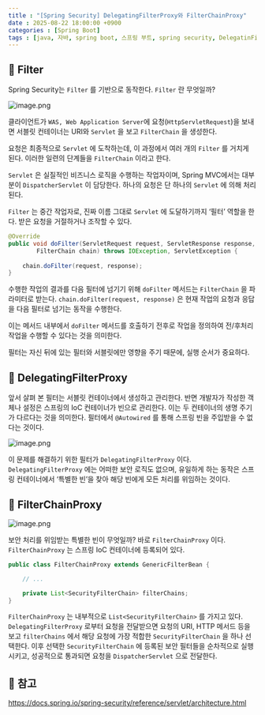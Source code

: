 ```yaml
---
title : "[Spring Security] DelegatingFilterProxy와 FilterChainProxy"
date : 2025-08-22 18:00:00 +0900
categories : [Spring Boot]
tags : [java, 자바, spring boot, 스프링 부트, spring security, DelegatinFilterChainProxy, Filter, FilterChainProxy]
---
```


## 📌 Filter

Spring Security는 `Filter` 를 기반으로 동작한다. `Filter` 란 무엇일까?

![image.png](attachment:968926c5-5305-4c9b-a3db-85ff12d09022:image.png)

클라이언트가 `WAS, Web Application Server`에 요청(`HttpServletRequest`)을 보내면 서블릿 컨테이너는 URI와 `Servlet` 을 보고 `FilterChain` 을 생성한다.

요청은 최종적으로 `Servlet` 에 도착하는데, 이 과정에서 여러 개의 `Filter` 를 거치게 된다. 이러한 일련의 단계들을 `FilterChain` 이라고 한다.

`Servlet` 은 실질적인 비즈니스 로직을 수행하는 작업자이며, Spring MVC에서는 대부분이 `DispatcherServlet` 이 담당한다. 하나의 요청은 단 하나의 `Servlet` 에 의해 처리된다.

`Filter` 는 중간 작업자로, 진짜 이름 그대로 `Servlet` 에 도달하기까지 ‘필터’ 역할을 한다. 받은 요청을 거절하거나 조작할 수 있다.

```java
@Override
public void doFilter(ServletRequest request, ServletResponse response,
		FilterChain chain) throws IOException, ServletException {
		
	chain.doFilter(request, response);
}
```

수행한 작업의 결과를 다음 필터에 넘기기 위해 `doFilter` 메서드는 `FilterChain` 을 파라미터로 받는다. `chain.doFilter(request, response)` 은 현재 작업의 요청과 응답을 다음 필터로 넘기는 동작을 수행한다.

이는 메서드 내부에서 `doFilter` 메서드를 호출하기 전후로 작업을 정의하여 전/후처리 작업을 수행할 수 있다는 것을 의미한다.

필터는 자신 뒤에 있는 필터와 서블릿에만 영향을 주기 때문에, 실행 순서가 중요하다.

## 📌 DelegatingFilterProxy

앞서 살펴 본 필터는 서블릿 컨테이너에서 생성하고 관리한다. 반면 개발자가 작성한 객체나 설정은 스프링의 IoC 컨테이너가 빈으로 관리한다. 이는 두 컨테이너의 생명 주기가 다르다는 것을 의미한다. 필터에서 `@Autowired` 를 통해 스프링 빈을 주입받을 수 없다는 것이다.

![image.png](attachment:4ef8d9fb-4275-472a-974a-a561f71b4ac9:image.png)

이 문제를 해결하기 위한 필터가 `DelegatingFilterProxy` 이다. `DelegatingFilterProxy` 에는 어떠한 보안 로직도 없으며, 유일하게 하는 동작은 스프링 컨테이너에서 ‘특별한 빈’을 찾아 해당 빈에게 모든 처리를 위임하는 것이다.

## 📌 FilterChainProxy

![image.png](attachment:e4b65c6e-275d-4a26-88fe-a3179bce56ae:image.png)

보안 처리를 위임받는 특별한 빈이 무엇일까? 바로 `FilterChainProxy` 이다. `FilterChainProxy` 는 스프링 IoC 컨테이너에 등록되어 있다.

```java
public class FilterChainProxy extends GenericFilterBean {

	// ...

	private List<SecurityFilterChain> filterChains;
}
```

`FilterChainProxy` 는 내부적으로 `List<SecurityFilterChain>` 를 가지고 있다. `DelegatingFilterProxy` 로부터 요청을 전달받으면 요청의 URI, HTTP 메서드 등을 보고 `filterChains` 에서 해당 요청에 가장 적합한 `SecurityFilterChain` 을 하나 선택한다. 이후 선택한 `SecurityFilterChain` 에 등록된 보안 필터들을 순차적으로 실행시키고, 성공적으로 통과되면 요청을 `DispatcherServlet` 으로 전달한다.

## 📌 참고

https://docs.spring.io/spring-security/reference/servlet/architecture.html